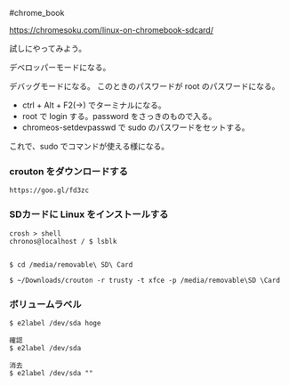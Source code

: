 #chrome_book 

https://chromesoku.com/linux-on-chromebook-sdcard/

試しにやってみよう。

デベロッパーモードになる。

デバッグモードになる。
このときのパスワードが root のパスワードになる。
* ctrl + Alt + F2(->) でターミナルになる。
* root で login する。password をさっきのもので入る。
* chromeos-setdevpasswd で sudo のパスワードをセットする。

これで、sudo でコマンドが使える様になる。

### crouton をダウンロードする

```shell
https://goo.gl/fd3zc
```

### SDカードに Linux をインストールする

```shell
crosh > shell
chronos@localhost / $ lsblk


$ cd /media/removable\ SD\ Card

$ ~/Downloads/crouton -r trusty -t xfce -p /media/removable\SD \Card

```

### ボリュームラベル

```shell
$ e2label /dev/sda hoge

確認
$ e2label /dev/sda

消去
$ e2label /dev/sda ""
```